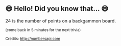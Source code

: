 ## :smile: Hello! Did you know that... :smile:
24 is the number of points on a backgammon board.

<sup>(come back in 5 minutes for the next trivia)</sup>


<sup>Credits: http://numbersapi.com</sup>
